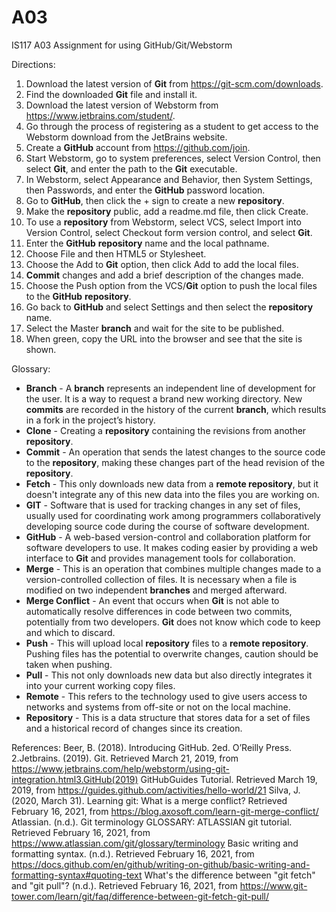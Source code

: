 # A03
IS117 A03 Assignment for using GitHub/Git/Webstorm

Directions:
1. Download the latest version of **Git** from https://git-scm.com/downloads.
2. Find the downloaded **Git** file and install it.
3. Download the latest version of Webstorm from https://www.jetbrains.com/student/.
4. Go through the process of registering as a student to get access to the Webstorm download from the JetBrains website.
5. Create a **GitHub** account from https://github.com/join.
6. Start Webstorm, go to system preferences, select Version Control, then select **Git**, and enter the path to the **Git** executable.
7. In Webstorm, select Appearance and Behavior, then System Settings, then Passwords, and enter the **GitHub** password location.
8. Go to **GitHub**, then click the + sign to create a new **repository**.
9. Make the **repository** public, add a readme.md file, then click Create.
10. To use a **repository** from Webstorm, select VCS, select Import into Version Control, select Checkout form version control, and select **Git**.
11. Enter the **GitHub** **repository** name and the local pathname.
12. Choose File and then HTML5 or Stylesheet.
13. Choose the Add to **Git** option, then click Add to add the local files.
14. **Commit** changes and add a brief description of the changes made.
15. Choose the Push option from the VCS/**Git** option to push the local files to the **GitHub** **repository**.
16. Go back to **GitHub** and select Settings and then select the **repository** name.
17. Select the Master **branch** and wait for the site to be published.
18. When green, copy the URL into the browser and see that the site is shown.

Glossary:
* **Branch** - A **branch** represents an independent line of development for the user. It is a way to request a brand new working directory. New **commits** are recorded in the history of the current **branch**, which results in a fork in the project’s history.
* **Clone** - Creating a **repository** containing the revisions from another **repository**.
* **Commit** - An operation that sends the latest changes to the source code to the **repository**, making these changes part of the head revision of the **repository**.
* **Fetch** - This only downloads new data from a **remote repository**, but it doesn't integrate any of this new data into the files you are working on.
* **GIT** - Software that is used for tracking changes in any set of files, usually used for coordinating work among programmers collaboratively developing source code during the course of software development.
* **GitHub** - A web-based version-control and collaboration platform for software developers to use. It makes coding easier by providing a web interface to **Git** and provides management tools for collaboration.
* **Merge** - This is an operation that combines multiple changes made to a version-controlled collection of files. It is necessary when a file is modified on two independent **branches** and merged afterward.
* **Merge Conflict** - An event that occurs when **Git** is not able to automatically resolve differences in code between two commits, potentially from two developers. **Git** does not know which code to keep and which to discard.
* **Push** - This will upload local **repository** files to a **remote repository**. Pushing files has the potential to overwrite changes, caution should be taken when pushing.
* **Pull** - This not only downloads new data but also directly integrates it into your current working copy files.
* **Remote** - This refers to the technology used to give users access to networks and systems from off-site or not on the local machine.
* **Repository** - This is a data structure that stores data for a set of files and a historical record of changes since its creation.

References:
Beer, B. (2018). Introducing GitHub. 2ed. O’Reilly Press. 2.Jetbrains. (2019). Git.   Retrieved March 21, 2019, from https://www.jetbrains.com/help/webstorm/using-git-integration.html3.GitHub(2019) GitHubGuides Tutorial. Retrieved  March 19, 2019, from https://guides.github.com/activities/hello-world/21
Silva, J. (2020, March 31). Learning git: What is a merge conflict? Retrieved February 16, 2021, from https://blog.axosoft.com/learn-git-merge-conflict/
Atlassian. (n.d.). Git terminology GLOSSARY: ATLASSIAN git tutorial. Retrieved February 16, 2021, from https://www.atlassian.com/git/glossary/terminology
Basic writing and formatting syntax. (n.d.). Retrieved February 16, 2021, from https://docs.github.com/en/github/writing-on-github/basic-writing-and-formatting-syntax#quoting-text
What's the difference between "git fetch" and "git pull"? (n.d.). Retrieved February 16, 2021, from https://www.git-tower.com/learn/git/faq/difference-between-git-fetch-git-pull/
